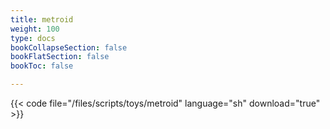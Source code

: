 ```yaml
---
title: metroid
weight: 100
type: docs
bookCollapseSection: false
bookFlatSection: false
bookToc: false

---
```


{{< code file="/files/scripts/toys/metroid" language="sh" download="true" >}}
